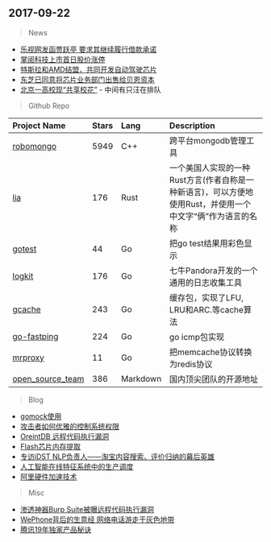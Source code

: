 ## 2017-09-22

> News
* [乐视网发函贾跃亭 要求其继续履行借款承诺](http://www.donews.com/news/detail/1/2968141.html)
* [掌阅科技上市首日股价涨停](http://www.donews.com/news/detail/3/2968113.html)
* [特斯拉和AMD结盟，共同开发自动驾驶芯片](http://www.donews.com/news/detail/1/2967962.html)
* [东芝已同意将芯片业务部门出售给贝恩资本](http://www.donews.com/news/detail/1/2967948.html)
* [北京一高校现“共享校花”](http://hot.cnbeta.com/articles/funny/654109.htm) - 中间有只汪在排队


> Github Repo

| Project Name | Stars | Lang | Description |
| :----------- | :---- | :--- | :---------- |
| [robomongo](https://github.com/Studio3T/robomongo) | 5949 | C++ | 跨平台mongodb管理工具 |
| [lia](https://github.com/willcrichton/lia) | 176 | Rust | 一个美国人实现的一种Rust方言(作者自称是一种新语言)，可以方便地使用Rust，并使用一个中文字“俩”作为语言的名称 |
| [gotest](https://github.com/rakyll/gotest) | 44 | Go | 把go test结果用彩色显示 |
| [logkit](https://github.com/qiniu/logkit) | 176 | Go | 七牛Pandora开发的一个通用的日志收集工具 |
| [gcache](https://github.com/bluele/gcache) | 243 | Go | 缓存包，实现了LFU, LRU和ARC.等cache算法 |
| [go-fastping](https://github.com/tatsushid/go-fastping) | 224 | Go | go icmp包实现 |
| [mrproxy](https://github.com/zobo/mrproxy) | 11 | Go | 把memcache协议转换为redis协议 |
| [open_source_team](https://github.com/niezhiyang/open_source_team) | 386 | Markdown | 国内顶尖团队的开源地址 |


> Blog
* [gomock使用](https://my.oschina.net/zeal/blog/1540677)
* [攻击者如何优雅的控制系统权限](http://www.freebuf.com/articles/system/147985.html)
* [OreintDB 远程代码执行漏洞](http://www.freebuf.com/vuls/147740.html)
* [Flash芯片内存提取](http://www.freebuf.com/geek/147847.html) 
* [专访iDST NLP负责人——淘宝内容搜索、评价归纳的幕后英雄](https://yq.aliyun.com/articles/211984?spm=5176.100239.bloglist.72.USjZaL)
* [人工智能在线特征系统中的生产调度](https://mp.weixin.qq.com/s/ORZ4MrCPgta8Oeg-ns8cQQ)
* [阿里硬件加速技术](https://mp.weixin.qq.com/s/v_BsfSFp-LwiCOFKaMIS_g)

> Misc
* [渗透神器Burp Suite被曝远程代码执行漏洞](http://www.freebuf.com/vuls/148516.html) 
* [WePhone背后的生意经 网络电话游走于灰色地带](http://www.donews.com/news/detail/4/2968152.html) 
* [腾讯19年独家产品秘诀](https://mp.weixin.qq.com/s/8xfuyfqHR58g-7HeSCUUHg) 
